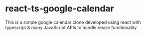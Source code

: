 # react-ts-google-calendar
This is a simple google calendar clone developed using react with typescript &amp; many JavaScript APIs to handle resize functionality
